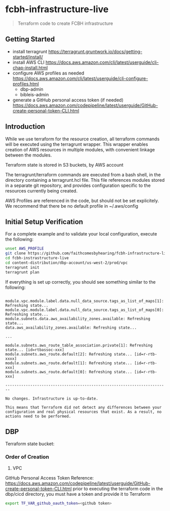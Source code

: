 # fcbh-infrastructure-live

>Terraform code to create FCBH infrastructure

## Getting Started

- install terragrunt  https://terragrunt.gruntwork.io/docs/getting-started/install/ 
- install AWS CLI https://docs.aws.amazon.com/cli/latest/userguide/cli-chap-install.html
- configure AWS profiles as needed https://docs.aws.amazon.com/cli/latest/userguide/cli-configure-profiles.html
  - dbp-admin
  - bibleis-admin
- generate a GitHub personal access token (if needed) https://docs.aws.amazon.com/codepipeline/latest/userguide/GitHub-create-personal-token-CLI.html

## Introduction
While we use terraform for the resource creation, all terraform commands will be executed using the terragrunt wrapper.  This wrapper enables creation of AWS resources in multiple modules, with convenient linkage between the modules. 

Terraform state is stored in S3 buckets, by AWS account

The terragrunt/terraform commands are executed from a bash shell, in the directory containing a terragrunt.hcl file. This file references modules stored in a separate git repository, and provides configuration specific to the resources currently being created.

AWS Profiles are referenced in the code, but should not be set explicitely. We recommend that there be no default profile in ~/.aws/config

## Initial Setup Verification
For a complete example and to validate your local configuration, execute the following:
```bash
unset AWS_PROFILE
git clone https://github.com/faithcomesbyhearing/fcbh-infrastructure-live.git
cd fcbh-instrastructure-live
cd content-distribution/dbp-account/us-west-2/prod/vpc
terragrunt init
terragrunt plan
```

If everything is set up correctly, you should see something similar to the following:

```text

module.vpc.module.label.data.null_data_source.tags_as_list_of_maps[1]: Refreshing state...
module.vpc.module.label.data.null_data_source.tags_as_list_of_maps[0]: Refreshing state...
module.subnets.data.aws_availability_zones.available: Refreshing state...
data.aws_availability_zones.available: Refreshing state...

...

module.subnets.aws_route_table_association.private[1]: Refreshing state... [id=rtbassoc-xxx]
module.subnets.aws_route.default[2]: Refreshing state... [id=r-rtb-xxxx]
module.subnets.aws_route.default[1]: Refreshing state... [id=r-rtb-xxx]
module.subnets.aws_route.default[0]: Refreshing state... [id=r-rtb-xxx]

------------------------------------------------------------------------

No changes. Infrastructure is up-to-date.

This means that Terraform did not detect any differences between your
configuration and real physical resources that exist. As a result, no
actions need to be performed.

```

## DBP

Terraform state bucket: 

### Order of Creation
1. VPC







GitHub Personal Access Token
Reference: https://docs.aws.amazon.com/codepipeline/latest/userguide/GitHub-create-personal-token-CLI.html
prior to executing the terraform code in the dbp/cicd directory, you must have a token and provide it to Terraform
```bash
export TF_VAR_github_oauth_token=<github token>
```